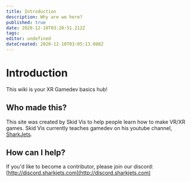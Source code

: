 ```yaml
---
title: Introduction
description: Why are we here?
published: true
date: 2020-12-10T03:20:51.212Z
tags: 
editor: undefined
dateCreated: 2020-12-10T03:05:13.088Z
---
```


# Introduction
This wiki is your XR Gamedev basics hub!

## Who made this?
This site was created by Skid Vis to help people learn how to make VR/XR games.
Skid Vis currently teaches gamedev on his youtube channel, [SharkJets](http://youtube.com/sharkjets).

## How can I help?
If you'd like to become a contributor, please join our discord:
[http://discord.sharkjets.com](http://discord.sharkjets.com)